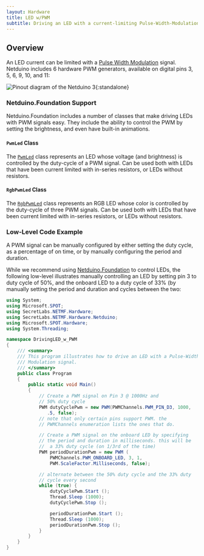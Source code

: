 ```yaml
---
layout: Hardware
title: LED w/PWM
subtitle: Driving an LED with a current-limiting Pulse-Width-Modulation (PWM) Signal.
---
```


## Overview

An LED current can be limited with a [Pulse Width Modulation](/Netduino/Input_Output/Digital/PWM/) signal. Netduino includes 6 hardware PWM generators, available on digital pins 3, 5, 6, 9, 10, and 11:

![Pinout diagram of the Netduino 3](../../../../../Netduino/About/Netduino3_Pinout.svg){:standalone}

### Netduino.Foundation Support

Netduino.Foundation includes a number of classes that make driving LEDs with PWM signals easy. They include the ability to control the PWM by setting the brightness, and even have built-in animations.

#### `PwmLed` Class

The [`PwmLed`](http://netduino.foundation/API/LEDs/PwmLed/) class represents an LED whose voltage (and brightness) is controlled by the duty-cycle of a PWM signal. Can be used both with LEDs that have been current limited with in-series resistors, or LEDs without resistors.

#### `RgbPwmLed` Class

The [`RgbPwmLed`](http://netduino.foundation/API/LEDs/RgbPwmLed/) class represents an RGB LED whose color is controlled by the duty-cycle of three PWM signals. Can be used both with LEDs that have been current limited with in-series resistors, or LEDs without resistors.

### Low-Level Code Example

A PWM signal can be manually configured by either setting the duty cycle, as a percentage of on time, or by manually configuring the period and duration.

While we recommend using [Netduino.Foundation](http://Netduino.Foundation) to control LEDs, the following low-level illustrates manually controlling an LED by setting pin 3 to duty cycle of 50%, and the onboard LED to a duty cycle of 33% (by manually setting the period and duration and cycles between the two:

```csharp
using System;
using Microsoft.SPOT;
using SecretLabs.NETMF.Hardware;
using SecretLabs.NETMF.Hardware.Netduino;
using Microsoft.SPOT.Hardware;
using System.Threading;

namespace DrivingLED_w_PWM
{
	/// <summary>
	/// This program illustrates how to drive an LED with a Pulse-Width
	/// Modulation signal.
	/// </summary>
	public class Program
	{
		public static void Main()
		{
			// Create a PWM signal on Pin 3 @ 1000Hz and
			// 50% duty cycle
			PWM dutyCyclePwm = new PWM(PWMChannels.PWM_PIN_D3, 1000,
			   .5, false);
			// note that only certain pins support PWM. the
			// PWMChannels enumeration lists the ones that do.

			// Create a PWM signal on the onboard LED by specifying
			// the period and duration in milliseconds. this will be 
			//  a 33% duty cycle (on 1/3rd of the time)
			PWM periodDurationPwm = new PWM (
				PWMChannels.PWM_ONBOARD_LED, 3, 1,
				PWM.ScaleFactor.Milliseconds, false);

			// alternate between the 50% duty cycle and the 33% duty
			// cycle every second
			while (true) {
				dutyCyclePwm.Start ();
				Thread.Sleep (1000);
				dutyCyclePwm.Stop ();

				periodDurationPwm.Start ();
				Thread.Sleep (1000);
				periodDurationPwm.Stop ();
			}
		}
	}
}
```
